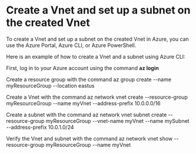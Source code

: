 # Create a Vnet and set up a subnet on the created Vnet

To create a Vnet and set up a subnet on the created Vnet in Azure, you can use the Azure Portal, Azure CLI, or Azure PowerShell.

Here is an example of how to create a Vnet and a subnet using Azure CLI:

First, log in to your Azure account using the command **az login**

Create a resource group with the command az group create --name myResourceGroup --location eastus

Create a Vnet with the command az network vnet create --resource-group myResourceGroup --name myVnet --address-prefix 10.0.0.0/16

Create a subnet with the command az network vnet subnet create --resource-group myResourceGroup --vnet-name myVnet --name mySubnet --address-prefix 10.0.1.0/24

Verify the Vnet and subnet with the command az network vnet show --resource-group myResourceGroup --name myVnet
